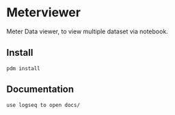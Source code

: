 # Meterviewer

Meter Data viewer, to view multiple dataset via notebook.

## Install

`pdm install`

## Documentation

`use logseq to open docs/`
